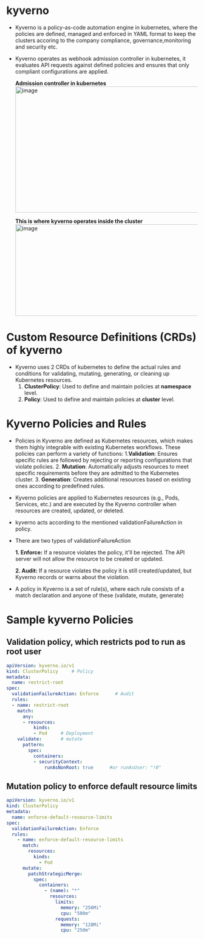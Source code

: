 # kyverno
- Kyverno is a policy-as-code automation engine in kubernetes, where the policies are defined, managed and enforced in YAML format to keep the clusters accoring to the company compliance, governance,monitoring and security etc.
- Kyverno operates as webhook admission controller in kubernetes, it evaluates API requests against defined policies and ensures that only compliant configurations are applied.
  
  **Admission controller in kubernetes**
  <img width="800" height="332" alt="image" src="https://github.com/user-attachments/assets/3f5fc838-ed6f-4782-ab66-9de99974b5c2" />
  
  **This is where kyverno operates inside the cluster**
  <img width="800" height="241" alt="image" src="https://github.com/user-attachments/assets/02a9bcc1-e78d-4375-bfaf-6356ac14abea" />

# Custom Resource Definitions (CRDs) of kyverno
- Kyverno uses 2 CRDs of kubernetes to define the actual rules and conditions for validating, mutating, generating, or cleaning up Kubernetes resources.
  1. **ClusterPolicy**: Used to define and maintain policies at **namespace** level.
  2. **Policy**: Used to define and maintain policies at **cluster** level.

 # Kyverno Policies and Rules 
 - Policies in Kyverno are defined as Kubernetes resources, which makes them highly integrable with existing Kubernetes workflows. These policies can perform a variety of functions:
    1.**Validation**: Ensures specific rules are followed by rejecting or reporting configurations that violate policies.
    2. **Mutation**: Automatically adjusts resources to meet specific requirements before they are admitted to the Kubernetes cluster.
    3. **Generation**: Creates additional resources based on existing ones according to predefined rules.
- Kyverno policies are applied to Kubernetes resources (e.g., Pods, Services, etc.) and are executed by the Kyverno controller when resources are created, updated, or deleted.
- kyverno acts according to the mentioned validationFailureAction in policy.
- There are two types of validationFailureAction
  
   **1. Enforce:** If a resource violates the policy, it'll be rejected. The API server will not allow the resource to be created or updated.
  
   **2. Audit:** If a resource violates the policy it is still created/updated, but Kyverno records or warns about the violation.
- A policy in Kyverno is a set of rule(s), where each rule consists of a match declaration and anyone of these (validate, mutate, generate)

# Sample kyverno Policies

## Validation policy, which restricts pod to run as root user

```yaml
apiVersion: kyverno.io/v1
kind: ClusterPolicy     # Policy
metadata:
  name: restrict-root
spec:
  validationFailureAction: Enforce      # Audit
  rules:
  - name: restrict-root
    match:
      any:
      - resources:
          kinds:
          - Pod     # Deployment
    validate:       # mutate
      pattern:
        spec:
          containers:
          - securityContext:
              runAsNonRoot: true      #or runAsUser: "!0"
```
## Mutation policy to enforce default resource limits

```yaml
apiVersion: kyverno.io/v1
kind: ClusterPolicy
metadata:
  name: enforce-default-resource-limits
spec:
  validationFailureAction: Enforce
  rules:
    - name: enforce-default-resource-limits
      match:
        resources:
          kinds:
            - Pod
      mutate:
        patchStrategicMerge:
          spec:
            containers:
              - (name): "*"
                resources:
                  limits:
                    memory: "256Mi"
                    cpu: "500m"
                  requests:
                    memory: "128Mi"
                    cpu: "250m"
```


